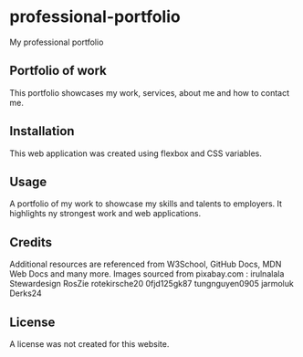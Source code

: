 # professional-portfolio
My professional portfolio

## Portfolio of work

This portfolio showcases my work, services, about me and how to contact me.

## Installation

This web application was created using flexbox and CSS variables.


## Usage

A portfolio of my work to showcase my skills and talents to employers. It highlights ny strongest work and web applications. 


## Credits

Additional resources are referenced from W3School, GitHub Docs, MDN Web Docs and many more. Images sourced from pixabay.com :
irulnalala
Stewardesign
RosZie
rotekirsche20
0fjd125gk87
tungnguyen0905
jarmoluk
Derks24


## License

A license was not created for this website.
